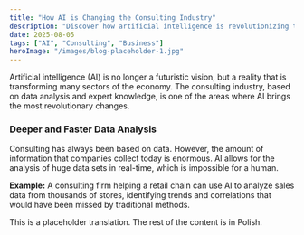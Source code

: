 ```yaml
---
title: "How AI is Changing the Consulting Industry"
description: "Discover how artificial intelligence is revolutionizing the consulting industry, from data analysis to process automation."
date: 2025-08-05
tags: ["AI", "Consulting", "Business"]
heroImage: "/images/blog-placeholder-1.jpg"
---
```


Artificial intelligence (AI) is no longer a futuristic vision, but a reality that is transforming many sectors of the economy. The consulting industry, based on data analysis and expert knowledge, is one of the areas where AI brings the most revolutionary changes.

### Deeper and Faster Data Analysis

Consulting has always been based on data. However, the amount of information that companies collect today is enormous. AI allows for the analysis of huge data sets in real-time, which is impossible for a human.

**Example:** A consulting firm helping a retail chain can use AI to analyze sales data from thousands of stores, identifying trends and correlations that would have been missed by traditional methods.

This is a placeholder translation. The rest of the content is in Polish.
